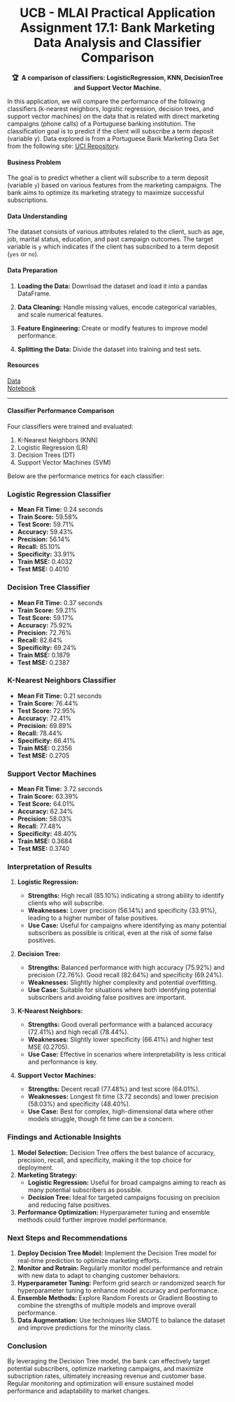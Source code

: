 <!-- markdownlint-disable --><h1 align="center">   UCB - MLAI Practical Application Assignment 17.1: Bank Marketing Data Analysis and Classifier Comparison     <br></h1><p align="center">    <strong>🏆&nbsp; A comparison of classifiers: LogisticRegression, KNN, DecisionTree and Support Vector Machine.</strong></p>In this application, we will compare the performance of the following classifiers (k-nearest neighbors, logistic regression, decision trees, and support vector machines) on the data that is related with direct marketing campaigns (phone calls) of a Portuguese banking institution. The classification goal is to predict if the client will subscribe a term deposit (variable y). Data explored is from a Portuguese Bank Marketing Data Set from the following site: [UCI Repository](https://archive.ics.uci.edu/ml/datasets/bank+marketing). #### Business ProblemThe goal is to predict whether a client will subscribe to a term deposit (variable `y`) based on various features from the marketing campaigns. The bank aims to optimize its marketing strategy to maximize successful subscriptions.#### Data UnderstandingThe dataset consists of various attributes related to the client, such as age, job, marital status, education, and past campaign outcomes. The target variable is `y` which indicates if the client has subscribed to a term deposit (`yes` or `no`).#### Data Preparation1. **Loading the Data:**   Download the dataset and load it into a pandas DataFrame.2. **Data Cleaning:**   Handle missing values, encode categorical variables, and scale numerical features.3. **Feature Engineering:**   Create or modify features to improve model performance.4. **Splitting the Data:**   Divide the dataset into training and test sets.#### Resources[Data](https://archive.ics.uci.edu/dataset/222/bank+marketing) <br>[Notebook](https://github.com/AtulTrikha/MarketingCampaign/blob/main/WillClientSubscribeTermDeposit.ipynb)---#### Classifier Performance ComparisonFour classifiers were trained and evaluated:1. K-Nearest Neighbors (KNN)2. Logistic Regression (LR)3. Decision Trees (DT)4. Support Vector Machines (SVM)Below are the performance metrics for each classifier:### Logistic Regression Classifier- **Mean Fit Time:** 0.24 seconds- **Train Score:** 59.58%- **Test Score:** 59.71%- **Accuracy:** 59.43%- **Precision:** 56.14%- **Recall:** 85.10%- **Specificity:** 33.91%- **Train MSE:** 0.4032- **Test MSE:** 0.4010### Decision Tree Classifier- **Mean Fit Time:** 0.37 seconds- **Train Score:** 59.21%- **Test Score:** 59.17%- **Accuracy:** 75.92%- **Precision:** 72.76%- **Recall:** 82.64%- **Specificity:** 69.24%- **Train MSE:** 0.1879- **Test MSE:** 0.2387### K-Nearest Neighbors Classifier- **Mean Fit Time:** 0.21 seconds- **Train Score:** 76.44%- **Test Score:** 72.95%- **Accuracy:** 72.41%- **Precision:** 69.89%- **Recall:** 78.44%- **Specificity:** 66.41%- **Train MSE:** 0.2356- **Test MSE:** 0.2705### Support Vector Machines- **Mean Fit Time:** 3.72 seconds- **Train Score:** 63.39%- **Test Score:** 64.01%- **Accuracy:** 62.34%- **Precision:** 58.03%- **Recall:** 77.48%- **Specificity:** 48.40%- **Train MSE:** 0.3684- **Test MSE:** 0.3740### Interpretation of Results1. **Logistic Regression:**   - **Strengths:** High recall (85.10%) indicating a strong ability to identify clients who will subscribe.   - **Weaknesses:** Lower precision (56.14%) and specificity (33.91%), leading to a higher number of false positives.   - **Use Case:** Useful for campaigns where identifying as many potential subscribers as possible is critical, even at the risk of some false positives.2. **Decision Tree:**   - **Strengths:** Balanced performance with high accuracy (75.92%) and precision (72.76%). Good recall (82.64%) and specificity (69.24%).   - **Weaknesses:** Slightly higher complexity and potential overfitting.   - **Use Case:** Suitable for situations where both identifying potential subscribers and avoiding false positives are important.3. **K-Nearest Neighbors:**   - **Strengths:** Good overall performance with a balanced accuracy (72.41%) and high recall (78.44%).   - **Weaknesses:** Slightly lower specificity (66.41%) and higher test MSE (0.2705).   - **Use Case:** Effective in scenarios where interpretability is less critical and performance is key.4. **Support Vector Machines:**   - **Strengths:** Decent recall (77.48%) and test score (64.01%).   - **Weaknesses:** Longest fit time (3.72 seconds) and lower precision (58.03%) and specificity (48.40%).   - **Use Case:** Best for complex, high-dimensional data where other models struggle, though fit time can be a concern.### Findings and Actionable Insights1. **Model Selection:** Decision Tree offers the best balance of accuracy, precision, recall, and specificity, making it the top choice for deployment.2. **Marketing Strategy:**   - **Logistic Regression:** Useful for broad campaigns aiming to reach as many potential subscribers as possible.   - **Decision Tree:** Ideal for targeted campaigns focusing on precision and reducing false positives.3. **Performance Optimization:** Hyperparameter tuning and ensemble methods could further improve model performance.### Next Steps and Recommendations1. **Deploy Decision Tree Model:** Implement the Decision Tree model for real-time prediction to optimize marketing efforts.2. **Monitor and Retrain:** Regularly monitor model performance and retrain with new data to adapt to changing customer behaviors.3. **Hyperparameter Tuning:** Perform grid search or randomized search for hyperparameter tuning to enhance model accuracy and performance.4. **Ensemble Methods:** Explore Random Forests or Gradient Boosting to combine the strengths of multiple models and improve overall performance.5. **Data Augmentation:** Use techniques like SMOTE to balance the dataset and improve predictions for the minority class.### ConclusionBy leveraging the Decision Tree model, the bank can effectively target potential subscribers, optimize marketing campaigns, and maximize subscription rates, ultimately increasing revenue and customer base. Regular monitoring and optimization will ensure sustained model performance and adaptability to market changes.